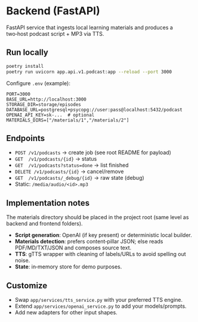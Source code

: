 # Backend (FastAPI)

FastAPI service that ingests local learning materials and produces a two‑host podcast script + MP3 via TTS.

## Run locally

```bash
poetry install
poetry run uvicorn app.api.v1.podcast:app --reload --port 3000
```

Configure `.env` (example):

```env
PORT=3000
BASE_URL=http://localhost:3000
STORAGE_DIR=storage/episodes
DATABASE_URL=postgresql+psycopg://user:pass@localhost:5432/podcast
OPENAI_API_KEY=sk-...  # optional
MATERIALS_DIRS=["/materials/1","/materials/2"]
```

## Endpoints

- `POST /v1/podcasts` → create job (see root README for payload)
- `GET  /v1/podcasts/{id}` → status
- `GET  /v1/podcasts?status=done` → list finished
- `DELETE /v1/podcasts/{id}` → cancel/remove
- `GET  /v1/podcasts/_debug/{id}` → raw state (debug)
- Static: `/media/audio/<id>.mp3`

## Implementation notes

The materials directory should be placed in the project root (same level as backend and frontend folders).

- **Script generation**: OpenAI (if key present) or deterministic local builder.
- **Materials detection**: prefers content‑pillar JSON; else reads PDF/MD/TXT/JSON and composes source text.
- **TTS**: gTTS wrapper with cleaning of labels/URLs to avoid spelling out noise.
- **State**: in‑memory store for demo purposes.

## Customize

- Swap `app/services/tts_service.py` with your preferred TTS engine.
- Extend `app/services/openai_service.py` to add your models/prompts.
- Add new adapters for other input shapes.
